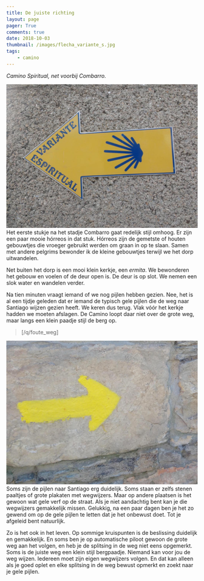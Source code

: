 ```yaml
---
title: De juiste richting
layout: page
pager: True
comments: true
date: 2018-10-03
thumbnail: /images/flecha_variante_s.jpg
tags:
    - camino
---
```




*Camino Spiritual, net voorbij Combarro.*


![Gele Pijlen](/images/flecha_variante_s.jpg "Een wegwijzer op de Variante Espiritual")
Het eerste stukje na het stadje Combarro gaat redelijk stijl omhoog. Er zijn een paar mooie hórreos in dat stuk. Hórreos zijn de gemetste of houten gebouwtjes die vroeger gebruikt werden om graan in op te slaan. Samen met andere pelgrims bewonder ik de kleine gebouwtjes terwijl we het dorp uitwandelen. 

Net buiten het dorp is een mooi klein kerkje, een *ermita*. We bewonderen het gebouw en voelen of de deur open is. De deur is op slot. We nemen een slok water en wandelen verder.

Na tien minuten vraagt iemand of we nog pijlen hebben gezien. Nee, het is al een tijdje geleden dat er iemand de typisch gele pijlen die de weg naar Santiago wijzen gezien heeft. We keren dus terug. Vlak vóór het kerkje hadden we moeten afslagen. De Camino loopt daar niet over de grote weg, maar langs een klein paadje stijl de berg op.

> [/q/foute_weg]

![Gele Pijlen](/images/flecha.jpg "Een geverfde wegwijzer op de Camino")
Soms zijn de pijlen naar Santiago erg duidelijk. Soms staan er zelfs stenen paaltjes of grote plakaten met wegwijzers. Maar op andere plaatsen is het gewoon wat gele verf op de straat. Als je niet aandachtig bent kan je die wegwijzers gemakkelijk missen. Gelukkig, na een paar dagen ben je het zo gewend om op de gele pijlen te letten dat je het onbewust doet. Tot je afgeleid bent natuurlijk.


Zo is het ook in het leven. Op sommige kruispunten is de  beslissing duidelijk en gemakkelijk. En soms ben je op automatische piloot gewoon de grote weg aan het volgen, en heb je de splitsing in de weg niet eens opgemerkt. Soms is de juiste weg een klein stijl bergpaadje. Niemand kan voor jou de weg wijzen. Iedereen moet zijn eigen wegwijzers volgen. En dat kan alleen als je goed oplet en elke splitsing in de weg bewust opmerkt en zoekt naar je gele pijlen.
